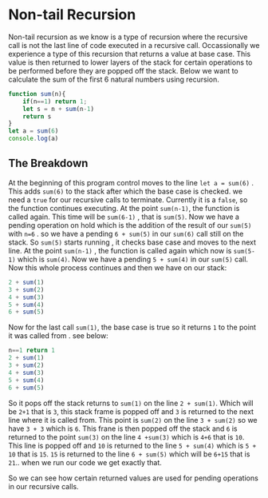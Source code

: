 # Non-tail Recursion
Non-tail recursion as we know is a type of recursion where the recursive call is not the last line of code executed in a recursive call. Occassionally we experience a type of this recursion that returns a value at base case. This value is then returned to lower layers of the stack for certain operations to be performed before they are popped off the stack.
Below we want to calculate the sum of the first 6 natural numbers using recursion.

```javascript
function sum(n){
    if(n==1) return 1;
    let s = n + sum(n-1)
    return s
}
let a = sum(6)
console.log(a)
```

## The Breakdown
At the beginning of this program control moves to the line  `let a = sum(6)` . This adds `sum(6)` to the stack
after which the base case is checked. we need a `true` for our recursive calls to terminate. Currently it is a `false`, so the function continues executing. At the point `sum(n-1)`, the function is called again. This time will be `sum(6-1)` , that is `sum(5)`. Now we have a pending operation on hold  which is the addition of the result of our `sum(5)` with `n=6` . so we have a pending `6 + sum(5)` in our `sum(6)`  call still on the stack. So `sum(5)` starts running , it checks base case and moves to the next line. At the point `sum(n-1)` , the function is called again which now is  `sum(5-1)` which is `sum(4)`. Now we have a pending `5 + sum(4)` in our `sum(5)` call. Now this whole process continues and then we have on our stack:

```javascript
2 + sum(1)
3 + sum(2)
4 + sum(3)
5 + sum(4)
6 + sum(5)
```
Now for the last call `sum(1)`, the base case is true so it returns `1` to the point it was called from . see below:

```javascript
n==1 return 1
2 + sum(1)
3 + sum(2)
4 + sum(3)
5 + sum(4)
6 + sum(5)
```
So it pops off the stack returns to `sum(1)` on the line `2 + sum(1)`.  Which will be `2+1` that is `3`, this stack frame is popped off and `3` is returned to the next line where it is called from.  This point is `sum(2)` on the line `3 + sum(2)` so we have `3 + 3` which is `6`. This frane is then popped off the stack and `6` is returned to the point `sum(3)` on the line `4 +sum(3)` which is `4+6` that is `10`. This line is popped off and `10` is returned to the line `5 + sum(4)` which is `5 + 10` that is `15`. `15` is returned to the line `6 + sum(5)` which will be `6+15` that is `21`.. when we run our code we get exactly that.

So we can see how certain returned values are used for pending operations in our recursive calls.